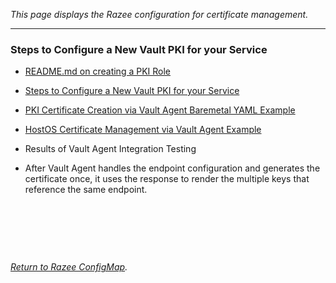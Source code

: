 _This page displays the Razee configuration for certificate management._


***


### **Steps to Configure a New Vault PKI for your Service**

* [README.md on creating a PKI Role](https://github.ibm.com/gensec/platform-inventory/#readme)

* [Steps to Configure a New Vault PKI for your Service](https://github.ibm.com/gensec/platform-inventory/#steps-to-configure-the-new-vault-pki-for-your-service)

* [PKI Certificate Creation via Vault Agent Baremetal YAML Example](https://github.ibm.com/genctl/baremetal-workspace/blob/93030549227a648874187d2acf26022f9efa0e6f/hack/deploy/razee/bw-bm-server-controller-deploy-cm.yaml)

* [HostOS Certificate Management via Vault Agent Example](https://github.ibm.com/gensec/OperatorVault-Wiki/wiki/HostOS-Certificate-Management-via-Vault-Agent-Example)

* Results of Vault Agent Integration Testing
- After Vault Agent handles the endpoint configuration and generates the certificate once, it uses the response to render the multiple keys that reference the same endpoint.

<p>&nbsp;</p>
<p>&nbsp;</p>
<p>&nbsp;</p>

_[Return to Razee ConfigMap](https://github.ibm.com/gensec/OperatorVault-Wiki/wiki/Razee-ConfigMap)._
